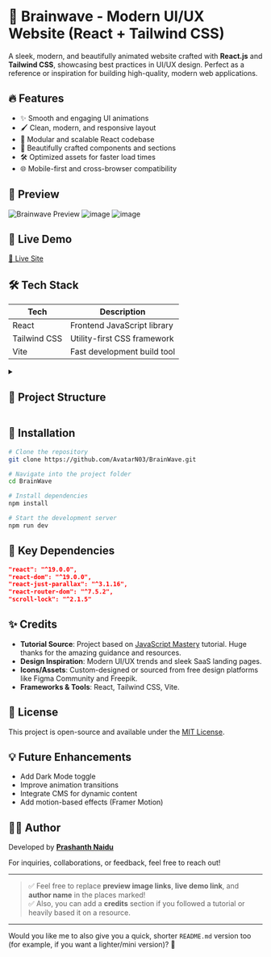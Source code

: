 
# 🧠 Brainwave - Modern UI/UX Website (React + Tailwind CSS)

A sleek, modern, and beautifully animated website crafted with **React.js** and **Tailwind CSS**, showcasing best practices in UI/UX design. Perfect as a reference or inspiration for building high-quality, modern web applications.

## 🔥 Features

- ✨ Smooth and engaging UI animations
- 🖌️ Clean, modern, and responsive layout
- 🧠 Modular and scalable React codebase
- 🎨 Beautifully crafted components and sections
- 🛠️ Optimized assets for faster load times
- 🌐 Mobile-first and cross-browser compatibility

## 📸 Preview

![Brainwave Preview](https://github.com/user-attachments/assets/25f385a4-d6dd-4bfd-b9fa-f2dff71c63e9)
![image](https://github.com/user-attachments/assets/0555f595-1f89-4f62-a782-68ea1acfbf0d)
![image](https://github.com/user-attachments/assets/b95825be-0a49-4d53-a251-4042df7cd4e5)


  


## 🚀 Live Demo

[🔗 Live Site](https://brain-wave-amber-iota.vercel.app/)  


## 🛠️ Tech Stack

| Tech        | Description                     |
|-------------|---------------------------------|
| React       | Frontend JavaScript library     |
| Tailwind CSS| Utility-first CSS framework     |
| Vite        | Fast development build tool     |

<details>
  <summary><h2>📁 Project Structure</h2></summary>

```
src/
├── assets/
│   ├── benefits/
│   ├── collaboration/
│   ├── hero/
│   ├── notification/
│   ├── pricing/
│   ├── roadmap/
│   ├── services/
│   ├── socials/
│   ├── svg/
│   ├── background.jpg
│   ├── brainwave-symbol.svg
│   └── ...more
├── components/
│   ├── design/
│   │   ├── Benefits.jsx
│   │   ├── Collaboration.jsx
│   │   ├── Header.jsx
│   │   ├── Hero.jsx
│   │   ├── Pricing.jsx
│   │   ├── Roadmap.jsx
│   │   └── Services.jsx
│   ├── Benefits.jsx
│   ├── Button.jsx
│   ├── Footer.jsx
│   ├── Hero.jsx
│   ├── Notification.jsx
│   └── ...more
├── constants/
│   └── index.js
├── App.jsx
├── index.css
└── main.jsx
public/
├── index.html
...
```
</details>

## 🚧 Installation

```bash
# Clone the repository
git clone https://github.com/AvatarN03/BrainWave.git

# Navigate into the project folder
cd BrainWave

# Install dependencies
npm install

# Start the development server
npm run dev
```

## 🧩 Key Dependencies

```json
"react": "^19.0.0",
"react-dom": "^19.0.0",
"react-just-parallax": "^3.1.16",
"react-router-dom": "^7.5.2",
"scroll-lock": "^2.1.5"
```

## ✨ Credits
- **Tutorial Source**: Project based on [JavaScript Mastery](https://www.youtube.com/@javascriptmastery) tutorial. Huge thanks for the amazing guidance and resources.
- **Design Inspiration**: Modern UI/UX trends and sleek SaaS landing pages.
- **Icons/Assets**: Custom-designed or sourced from free design platforms like Figma Community and Freepik.
- **Frameworks & Tools**: React, Tailwind CSS, Vite.

## 📜 License

This project is open-source and available under the [MIT License](LICENSE).

## 💡 Future Enhancements

- Add Dark Mode toggle
- Improve animation transitions
- Integrate CMS for dynamic content
- Add motion-based effects (Framer Motion)

## 🙋‍♂️ Author

Developed by **[Prashanth Naidu](https://github.com/AvatarN03)**

For inquiries, collaborations, or feedback, feel free to reach out!

---

> ✅ Feel free to replace **preview image links**, **live demo link**, and **author name** in the places marked!  
> ✅ Also, you can add a **credits** section if you followed a tutorial or heavily based it on a resource.

---

Would you like me to also give you a quick, shorter `README.md` version too (for example, if you want a lighter/mini version)? 🚀
